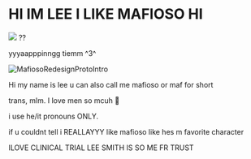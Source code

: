 # HI IM LEE I LIKE MAFIOSO HI

![](https://komarev.com/ghpvc/?username=your-github-username&abbreviated=true) ??


yyyaapppinngg tiemm ^3^

![MafiosoRedesignProtoIntro](https://github.com/user-attachments/assets/11b83c08-47df-45af-aecf-144f341f26bf)


Hi my name is lee u can also call me mafioso or maf for short


trans, mlm. I love men so mcuh 🤤

i use he/it pronouns ONLY. 

if u couldnt tell i REALLAYYY like mafioso like hes m favorite character

ILOVE CLINICAL TRIAL LEE SMITH IS SO ME FR TRUST 
